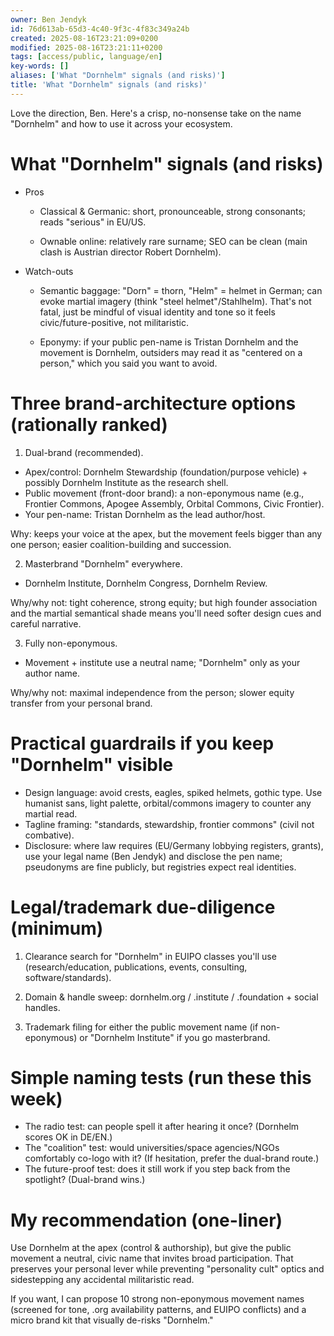 ```yaml
---
owner: Ben Jendyk
id: 76d613ab-65d3-4c40-9f3c-4f83c349a24b
created: 2025-08-16T23:21:09+0200
modified: 2025-08-16T23:21:11+0200
tags: [access/public, language/en]
key-words: []
aliases: ['What "Dornhelm" signals (and risks)']
title: 'What "Dornhelm" signals (and risks)'
---
```


Love the direction, Ben. Here's a crisp, no-nonsense take on the name "Dornhelm" and how to use it across your ecosystem.

  

# What "Dornhelm" signals (and risks)

- Pros

    - Classical & Germanic: short, pronounceable, strong consonants; reads "serious" in EU/US.

    - Ownable online: relatively rare surname; SEO can be clean (main clash is Austrian director Robert Dornhelm).
- Watch-outs

    - Semantic baggage: "Dorn" = thorn, "Helm" = helmet in German; can evoke martial imagery (think "steel helmet"/Stahlhelm). That's not fatal, just be mindful of visual identity and tone so it feels civic/future-positive, not militaristic.

    - Eponymy: if your public pen-name is Tristan Dornhelm and the movement is Dornhelm, outsiders may read it as "centered on a person," which you said you want to avoid.

  

# Three brand-architecture options (rationally ranked)

  

1) Dual-brand (recommended).

- Apex/control: Dornhelm Stewardship (foundation/purpose vehicle) + possibly Dornhelm Institute as the research shell.
- Public movement (front-door brand): a non-eponymous name (e.g., Frontier Commons, Apogee Assembly, Orbital Commons, Civic Frontier).
- Your pen-name: Tristan Dornhelm as the lead author/host.

Why: keeps your voice at the apex, but the movement feels bigger than any one person; easier coalition-building and succession.

  

2) Masterbrand "Dornhelm" everywhere.

- Dornhelm Institute, Dornhelm Congress, Dornhelm Review.

Why/why not: tight coherence, strong equity; but high founder association and the martial semantical shade means you'll need softer design cues and careful narrative.

  

3) Fully non-eponymous.

- Movement + institute use a neutral name; "Dornhelm" only as your author name.

Why/why not: maximal independence from the person; slower equity transfer from your personal brand.

  

# Practical guardrails if you keep "Dornhelm" visible

- Design language: avoid crests, eagles, spiked helmets, gothic type. Use humanist sans, light palette, orbital/commons imagery to counter any martial read.
- Tagline framing: "standards, stewardship, frontier commons" (civil not combative).
- Disclosure: where law requires (EU/Germany lobbying registers, grants), use your legal name (Ben Jendyk) and disclose the pen name; pseudonyms are fine publicly, but registries expect real identities.

  

# Legal/trademark due-diligence (minimum)

1. Clearance search for "Dornhelm" in EUIPO classes you'll use (research/education, publications, events, consulting, software/standards).

2. Domain & handle sweep: dornhelm.org / .institute / .foundation + social handles.

3. Trademark filing for either the public movement name (if non-eponymous) or "Dornhelm Institute" if you go masterbrand.

  

# Simple naming tests (run these this week)

- The radio test: can people spell it after hearing it once? (Dornhelm scores OK in DE/EN.)
- The "coalition" test: would universities/space agencies/NGOs comfortably co-logo with it? (If hesitation, prefer the dual-brand route.)
- The future-proof test: does it still work if you step back from the spotlight? (Dual-brand wins.)

  

# My recommendation (one-liner)

  

Use Dornhelm at the apex (control & authorship), but give the public movement a neutral, civic name that invites broad participation. That preserves your personal lever while preventing "personality cult" optics and sidestepping any accidental militaristic read.

  

If you want, I can propose 10 strong non-eponymous movement names (screened for tone, .org availability patterns, and EUIPO conflicts) and a micro brand kit that visually de-risks "Dornhelm."